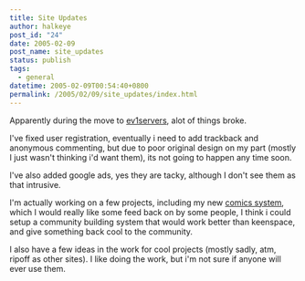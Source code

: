 ```yaml
---
title: Site Updates
author: halkeye
post_id: "24"
date: 2005-02-09
post_name: site_updates
status: publish
tags:
  - general
datetime: 2005-02-09T00:54:40+0800
permalink: /2005/02/09/site_updates/index.html
---
```


Apparently during the move to [ev1servers](https://ev1servers.net), alot of things broke.

I've fixed user registration, eventually i need to add trackback and anonymous commenting, but due to poor original design on my part (mostly I just wasn't thinking i'd want them), its not going to happen any time soon.

I've also added google ads, yes they are tacky, although I don't see them as that intrusive.

I'm actually working on a few projects, including my new [comics system](https://comics.halkeye.net), which I would really like some feed back on by some people, I think i could setup a community building system that would work better than keenspace, and give something back cool to the community.

I also have a few ideas in the work for cool projects (mostly sadly, atm, ripoff as other sites). I like doing the work, but i'm not sure if anyone will ever use them.
